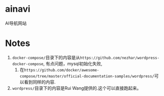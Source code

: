 # ainavi
AI导航网站

# Notes
1. `docker-compose/`目录下的内容是从`https://github.com/nezhar/wordpress-docker-compose`, 有点问题，mysql初始化失败,
   1. 在`https://github.com/docker/awesome-compose/tree/master/official-documentation-samples/wordpress/`可以看到同样的内容.
2. `wordpress/`目录下的内容是Rui Wang提供的.这个可以直接跑起来。
